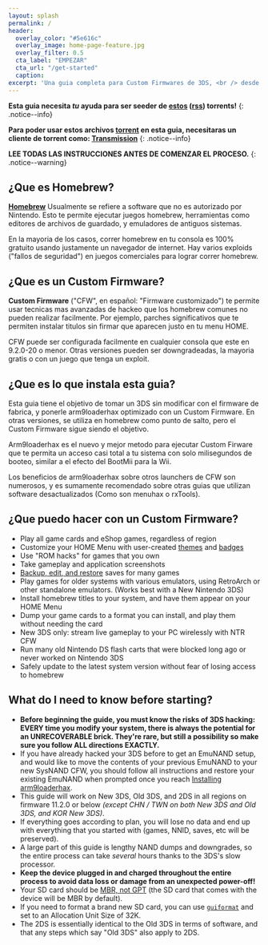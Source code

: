 ```yaml
---
layout: splash
permalink: /
header:
  overlay_color: "#5e616c"
  overlay_image: home-page-feature.jpg
  overlay_filter: 0.5
  cta_label: "EMPEZAR"
  cta_url: "/get-started"
  caption:
excerpt: 'Una guia completa para Custom Firmwares de 3DS, <br /> desde stock a arm9loaderhax.<br />'
---
```


**Esta guia necesita *tu* ayuda para ser seeder de [estos](https://github.com/Plailect/Guide/archive/master.zip) ([rss](https://plailect.github.io/Guide/rss.xml)) torrents!**
{: .notice--info}

**Para poder usar estos archivos [torrent](https://en.wikipedia.org/wiki/Torrent_file) en esta guia, necesitaras un cliente de torrent como: [Transmission](https://sourceforge.net/projects/trqtw/files/latest/download)**
{: .notice--info}

**LEE TODAS LAS INSTRUCCIONES ANTES DE COMENZAR EL PROCESO.**
{: .notice--warning}

## ¿Que es Homebrew?

[**Homebrew**](https://en.wikipedia.org/wiki/List_of_homebrew_video_games) Usualmente se refiere a software que no es autorizado por Nintendo. Esto te permite ejecutar juegos homebrew, herramientas como editores de archivos de guardado, y emuladores de antiguos sistemas.

En la mayoria de los casos, correr homebrew en tu consola es 100% gratuito usando justamente un navegador de internet. Hay varios exploids ("fallos de seguridad") en juegos comerciales para lograr correr homebrew. 

## ¿Que es un Custom Firmware?

**Custom Firmware** ("CFW", en español: "Firmware customizado") te permite usar tecnicas mas avanzadas de hackeo que los homebrew comunes no pueden realizar facilmente. Por ejemplo, parches significativos que te permiten instalar titulos sin firmar que aparecen justo en tu menu HOME.

CFW puede ser configurada facilmente en cualquier consola que este en 9.2.0-20 o menor. Otras versiones pueden ser downgradeadas, la mayoria gratis o con un juego que tenga un exploit. 

## ¿Que es lo que instala esta guia?

Esta guia tiene el objetivo de tomar un 3DS sin modificar con el firmware de fabrica, y ponerle arm9loaderhax optimizado con un Custom Firmware. En otras versiones, se utiliza en homebrew como punto de salto, pero el Custom Firmware sigue siendo el objetivo.

Arm9loaderhax es el nuevo y mejor metodo para ejecutar Custom Firware que te permita un acceso casi total a tu sistema con solo milisegundos de booteo, similar a el efecto del BootMii para la Wii.

Los beneficios de arm9loaderhax sobre otros launchers de CFW son numerosos, y es sumamente recomendado sobre otras guias que utilizan software desactualizados (Como son menuhax o rxTools). 

## ¿Que puedo hacer con un Custom Firmware?

+ Play all game cards and eShop games, regardless of region
+ Customize your HOME Menu with user-created [themes](https://3dsthem.es/) and [badges](https://badges.3dsthem.es/)
+ Use "ROM hacks" for games that you own
+ Take gameplay and application screenshots
+ [Backup, edit, and restore](https://gbatemp.net/threads/release-jks-savemanager-homebrew-cia-save-manager.413143/) saves for many games
+ Play games for older systems with various emulators, using RetroArch or other standalone emulators. (Works best with a New Nintendo 3DS)
+ Install homebrew titles to your system, and have them appear on your HOME Menu
+ Dump your game cards to a format you can install, and play them without needing the card
+ New 3DS only: stream live gameplay to your PC wirelessly with NTR CFW
+ Run many old Nintendo DS flash carts that were blocked long ago or never worked on Nintendo 3DS
+ Safely update to the latest system version without fear of losing access to homebrew

## What do I need to know before starting?

+ **Before beginning the guide, you must know the risks of 3DS hacking: EVERY time you modify your system, there is always the potential for an UNRECOVERABLE brick. They're rare, but still a possibility so make sure you follow ALL directions EXACTLY.**
+ If you have already hacked your 3DS before to get an EmuNAND setup, and would like to move the contents of your previous EmuNAND to your new SysNAND CFW, you should follow all instructions and restore your existing EmuNAND when prompted once you reach [Installing arm9loaderhax](installing-arm9loaderhax).
+ This guide will work on New 3DS, Old 3DS, and 2DS in all regions on firmware 11.2.0 or below *(except CHN / TWN on both New 3DS and Old 3DS, and KOR New 3DS)*.
+ If everything goes according to plan, you will lose no data and end up with everything that you started with (games, NNID, saves, etc will be preserved).
+ A large part of this guide is lengthy NAND dumps and downgrades, so the entire process can take *several* hours thanks to the 3DS's slow processor.
+ **Keep the device plugged in and charged throughout the entire process to avoid data loss or damage from an unexpected power-off!**
+ Your SD card should be [MBR, not GPT](http://www.howtogeek.com/245610/) (the SD card that comes with the device will be MBR by default).
+ If you need to format a brand new SD card, you can use [`guiformat`](http://www.ridgecrop.demon.co.uk/index.htm?guiformat.htm) and set to an Allocation Unit Size of 32K.
+ The 2DS is essentially identical to the Old 3DS in terms of software, and that any steps which say "Old 3DS" also apply to 2DS.
